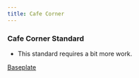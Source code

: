 ```yaml
---
title: Cafe Corner
---
```


### Cafe Corner Standard

- This standard requires a bit more work.

[Baseplate](/assets/images/lego_baseplate.svg)